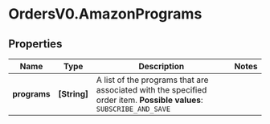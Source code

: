 # OrdersV0.AmazonPrograms

## Properties
Name | Type | Description | Notes
------------ | ------------- | ------------- | -------------
**programs** | **[String]** | A list of the programs that are associated with the specified order item.  **Possible values**: `SUBSCRIBE_AND_SAVE` | 


